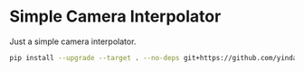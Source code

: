 # Simple Camera Interpolator

Just a simple camera interpolator.

```sh
pip install --upgrade --target . --no-deps git+https://github.com/yindaheng98/gaussian-splatting.git@master
```